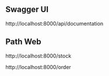 ## Swagger UI
http://localhost:8000/api/documentation

## Path Web

http://localhost:8000/stock  

http://localhost:8000/order
